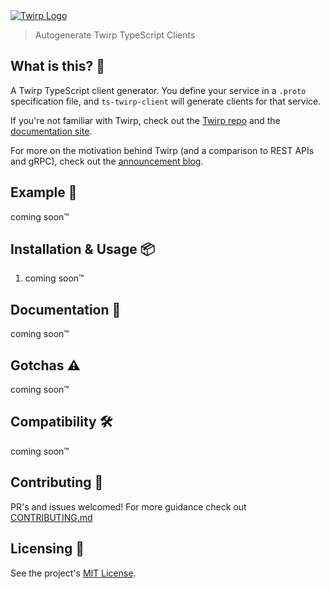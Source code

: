 <a href="https://github.com/twitchtv/twirp">
  <img alt="Twirp Logo" src="https://github.com/twitchtv/twirp/blob/master/logo.png?raw=true">
</a>

<blockquote>Autogenerate Twirp TypeScript Clients</blockquote>

## What is this? 🧐

A Twirp TypeScript client generator. You define your service in a `.proto` specification file, and `ts-twirp-client` will generate clients for that service.

If you're not familiar with Twirp, check out the [Twirp repo](https://github.com/twitchtv/twirp) and the [documentation site](https://twitchtv.github.io/twirp/docs/intro.html).

For more on the motivation behind Twirp (and a comparison to REST APIs and gRPC), check out the [announcement blog](https://blog.twitch.tv/en/2018/01/16/twirp-a-sweet-new-rpc-framework-for-go-5f2febbf35f/).

## Example 🚀

coming soon™️

## Installation & Usage 📦

1.  coming soon™️

## Documentation 📖

coming soon™️

## Gotchas ⚠️

coming soon™️

## Compatibility 🛠

coming soon™️

## Contributing 👫

PR's and issues welcomed! For more guidance check out [CONTRIBUTING.md](https://github.com/tatethurston/ts-twirp-client/blob/master/CONTRIBUTING.md)

## Licensing 📃

See the project's [MIT License](https://github.com/tatethurston/ts-twirp-client/blob/master/LICENSE).
